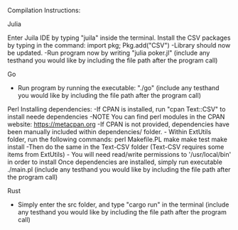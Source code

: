 Compilation Instructions:


Julia
 
Enter Juila IDE by typing "juila" inside the terminal. Install the CSV packages by typing in the command: import pkg; Pkg.add("CSV")
-Library should now be updated.
-Run program now by writing "julia poker.jl" (include any testhand you would like by including the file path after the program call)

Go
- Run program by running the executable: "./go" (include any testhand you would like by including the file path after the program call)

Perl
Installing dependencies:
    -If CPAN is installed, run "cpan Text::CSV" to install neede dependencies
        -NOTE You can find perl modules in the CPAN website: https://metacpan.org
    -If CPAN is not provided, dependencies have been manually included within dependencies/ folder.
        - Within ExtUtils folder, run the following commands: 
        perl Makefile.PL
        make
        make test
        make install
        -Then do the same in the Text-CSV folder (Text-CSV requires some items from ExtUtils)
        - You will need read/write permissions to '/usr/local/bin' in order to install
Once dependencies are installed, simply run executable ./main.pl (include any testhand you would like by including the file path after the program call)


Rust

- Simply enter the src folder, and type "cargo run" in the terminal (include any testhand you would like by including the file path after the program call)